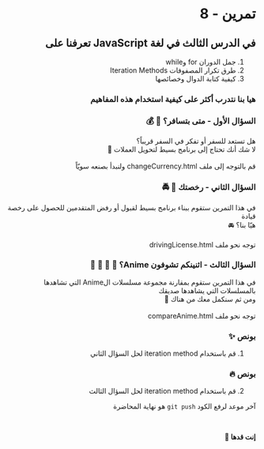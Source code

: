 <div dir="rtl">

# تمرين - 8

## في الدرس الثالث في لغة JavaScript تعرفنا على

1. جمل الدوران for وwhile
2. طرق تكرار المصفوفات Iteration Methods
3. كيفية كتابة الدوال وخصائصها

### هيا بنا نتدرب أكثر على كيفية استخدام هذه المفاهيم

### السؤال الأول - متى بتسافر؟ 🛫 💰

هل تستعد للسفر أو تفكر في السفر قريباً؟
<br>لا شك أنك تحتاج إلى برنامج بسيط لتحويل العملات 💸
<br>
<br>قم بالتوجه إلى ملف changeCurrency.html ولنبدأ بصنعه سويّاً

### السؤال الثاني - رخصتك 🎫 🚔

في هذا التمرين ستقوم ببناء برنامج بسيط لقبول أو رفض المتقدمين للحصول على رخصة قيادة
<br>هيّا بنا؟ 🚘
<br>
<br>توجه نحو ملف drivingLicense.html

### السؤال الثالث - اثنينكم تشوفون Anime؟ 🏯 🎎 🏮 🤔

في هذا التمرين ستقوم بمقارنة مجموعة مسلسلات الAnime التي تشاهدها بالمسلسلات التي يشاهدها صديقك
<br>ومن ثم سنكمل معك من هناك 📩
<br>
<br>توجه نحو ملف compareAnime.html

### بونص ✨

1. قم باستخدام iteration method لحل السؤال الثاني

### بونص 🔥

2. قم باستخدام iteration method لحل السؤال الثالث

آخر موعد لرفع الكود `git push` هو نهاية المحاضرة

<br>

<b>إنت قدها 🏅</b>
